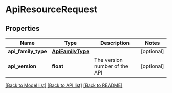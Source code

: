 # ApiResourceRequest

## Properties
Name | Type | Description | Notes
------------ | ------------- | ------------- | -------------
**api_family_type** | [**ApiFamilyType**](ApiFamilyType.md) |  | [optional] 
**api_version** | **float** | The version number of the API | [optional] 

[[Back to Model list]](../README.md#documentation-for-models) [[Back to API list]](../README.md#documentation-for-api-endpoints) [[Back to README]](../README.md)

